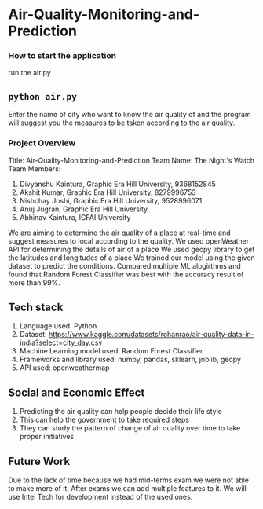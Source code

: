 # Air-Quality-Monitoring-and-Prediction

### How to start the application

run the air.py

## `python air.py`

Enter the name of city who want to know the air quality of and the program will suggest you the measures to be taken according to the air quality.


### Project Overview

Title: Air-Quality-Monitoring-and-Prediction
Team Name: The Night's Watch
Team Members: 
  1. Divyanshu Kaintura, Graphic Era Hill University, 9368152845
  2. Akshit Kumar, Graphic Era Hill University, 8279996753
  3. Nishchay Joshi, Graphic Era Hill University, 9528996071
  4. Anuj Jugran, Graphic Era Hill University
  5. Abhinav Kaintura, ICFAI University

We are aiming to determine the air quality of a place at real-time and suggest measures to local according to the quality.
We used openWeather API for determining the details of air of a place
We used geopy library to get the latitudes and longitudes of a place
We trained our model using the given dataset to predict the conditions.
Compared multiple ML alogirthms and found that Random Forest Classifier was best with the accuracy result of more than 99%.

## Tech stack
1. Language used: Python
2. Dataset: https://www.kaggle.com/datasets/rohanrao/air-quality-data-in-india?select=city_day.csv
3. Machine Learning model used: Random Forest Classifier
4. Frameworks and library used: numpy, pandas, sklearn, joblib, geopy
5. API used: openweathermap


## Social and Economic Effect
1. Predicting the air quality can help people decide their life style
2. This can help the government to take required steps
3. They can study the pattern of change of air quality over time to take proper initiatives

## Future Work
Due to the lack of time because we had mid-terms exam we were not able to make more of it. After exams we can add multiple features to it. 
We will use Intel Tech for development instead of the used ones. 

